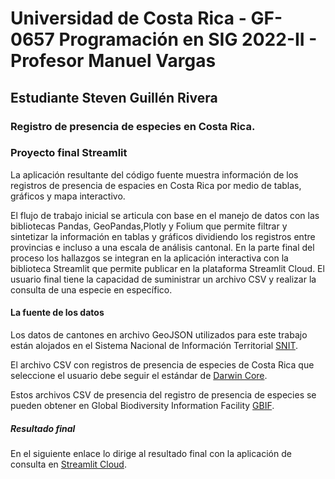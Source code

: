 # Universidad de Costa Rica - GF-0657 Programación en SIG 2022-II - Profesor Manuel Vargas 
## Estudiante Steven Guillén Rivera
### Registro de presencia de especies en Costa Rica.
### Proyecto final Streamlit

La aplicación resultante del código fuente muestra información de los registros de presencia de espacies en Costa Rica por medio de tablas, gráficos y mapa interactivo.

El flujo de trabajo inicial se articula con base en el manejo de datos con las bibliotecas Pandas, GeoPandas,Plotly y Folium que permite filtrar y sintetizar la información en tablas y gráficos dividiendo los registros entre provincias e incluso a una escala de análisis cantonal. En la parte final del proceso los hallazgos se integran en  la aplicación interactiva con la biblioteca Streamlit que permite publicar en la plataforma Streamlit Cloud. El usuario final tiene la capacidad de suministrar un archivo CSV y realizar la consulta de una especie en específico. 

#### La fuente de los datos 
Los datos de cantones en archivo GeoJSON utilizados para este trabajo están alojados en el Sistema Nacional de Información Territorial [SNIT](https://www.snitcr.go.cr/ico_servicios_ogc_info?k=bm9kbzo6NDA=&nombre=SINAC).

El archivo CSV con registros de presencia de especies de Costa Rica que seleccione el usuario debe seguir el estándar de [Darwin Core](https://dwc.tdwg.org/terms/).

Estos archivos CSV de presencia del registro de presencia de especies se pueden obtener en Global Biodiversity Information Facility [GBIF](https://www.gbif.org/occurrence/download/0141580-220831081235567).
 

##### Resultado final 

En el siguiente enlace lo dirige al resultado final con la aplicación de consulta en [Streamlit Cloud](https://09steveng-final-prin-nlv5y5.streamlit.app/).


